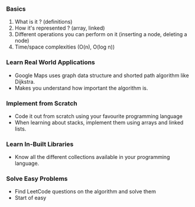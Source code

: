### Basics
1. What is it ? (definitions)
2. How it's represented ? (array, linked)
3. Different operations you can perform on it (inserting a node, deleting a node)
4. Time/space complexities (O(n), O(log n))

### Learn Real World Applications
- Google Maps uses graph data structure and shorted path algorithm like Dijkstra.
- Makes you understand how important the algorithm is.

### Implement from Scratch
- Code it out from scratch using your favourite programming language
- When learning about stacks, implement them using arrays and linked lists.

### Learn In-Built Libraries
- Know all the different collections available in your programming language.

### Solve Easy Problems
- Find LeetCode questions on the algorithm and solve them
- Start of easy